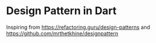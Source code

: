 # Design Pattern in Dart

Inspiring from https://refactoring.guru/design-patterns and https://github.com/mrthetkhine/designpattern